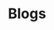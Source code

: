 ---
title: "Blogs"
layout: category
permalink: /categories/blogs/
author_profile: true
taxonomy: Blogs
sidebar:
  nav: "categories"
---